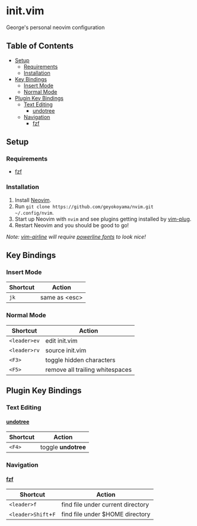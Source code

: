 # init.vim
George's personal neovim configuration

## Table of Contents
* [Setup](#setup)
  - [Requirements](#requirements)
  - [Installation](#installation)
* [Key Bindings](#key-bindings)
  - [Insert Mode](#insert-mode)
  - [Normal Mode](#normal-mode)
* [Plugin Key Bindings](#plugin-key-bindings)
  - [Text Editing](#text-editing)
    + [undotree](#undotree)
  - [Navigation](#navigation)
    + [fzf](#fzf)

## Setup
### Requirements
* [fzf](https://github.com/junegunn/fzf)

### Installation
1. Install [Neovim](https://github.com/neovim/neovim/wiki/Installing-Neovim).
2. Run `git clone https://github.com/geyokoyama/nvim.git ~/.config/nvim`.
3. Start up Neovim with `nvim` and see plugins getting installed by [vim-plug](https://github.com/junegunn/vim-plug).
4. Restart Neovim and you should be good to go!

*Note: [vim-airline](https://github.com/vim-airline/vim-airline) will require [powerline fonts](https://github.com/vim-airline/vim-airline#integrating-with-powerline-fonts) to look nice!*

## Key Bindings
### Insert Mode
|Shortcut|Action|
|---|---|
|`jk`|same as \<esc\>|

### Normal Mode
|Shortcut|Action|
|---|---|
|`<leader>ev`|edit init.vim|
|`<leader>rv`|source init.vim|
|`<F3>`|toggle hidden characters|
|`<F5>`|remove all trailing whitespaces|

## Plugin Key Bindings
### Text Editing
#### [undotree](https://github.com/mbbill/undotree)
|Shortcut|Action|
|---|---|
|`<F4>`|toggle **undotree**|

### Navigation
#### [fzf](https://github.com/junegunn/fzf)
|Shortcut|Action|
|---|---|
|`<leader>f`|find file under current directory|
|`<leader>Shift`+`F`|find file under $HOME directory|
